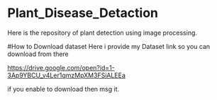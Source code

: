 # Plant_Disease_Detaction
Here is the repository of plant detection using image processing.

#How to Download dataset
Here i provide my Dataset link so you can download from there

https://drive.google.com/open?id=1-3Ap9YBCU_v4Ler1qmzMpXM3FSiALEEa

if you enable to download then msg it.
